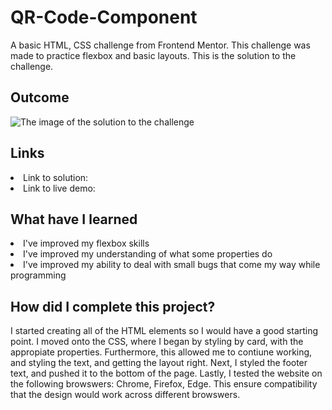 # QR-Code-Component
A basic HTML, CSS challenge from Frontend Mentor. This challenge was made to practice flexbox and basic layouts. This is the solution to the challenge.

<h2> Outcome </h2>

<img src="https://i.imgur.com/cQsoZhL.png" alt="The image of the solution to the challenge">

<h2> Links </h2>

<li> Link to solution: </li>
<li> Link to live demo: </li>

<h2> What have I learned </h2>

<li> I've improved my flexbox skills </li>
<li> I've improved my understanding of what some properties do </li>
<li> I've improved my ability to deal with small bugs that come my way while programming </li>

<h2> How did I complete this project? </h2>

<p> I started creating all of the HTML elements so I would have a good starting point. I moved onto the CSS, where I began by styling by card, with the appropiate properties. Furthermore, this allowed me to contiune working, and styling the text, and getting the layout right. Next, I styled the footer text, and pushed it to the bottom of the page. Lastly, I tested the website on the following browswers: Chrome, Firefox, Edge. This ensure compatibility that the design would work across different browswers. </p>

